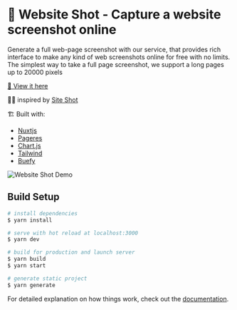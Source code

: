 # 📸 Website Shot - Capture a website screenshot online



Generate a full web-page screenshot with our service, that provides rich interface to make any kind of web screenshots online for free with no limits. The simplest way to take a full page screenshot, we support a long pages up to 20000 pixels

[🔗 View it here](https://website-shot.herokuapp.com/)

👩‍🏫 inspired by [Site Shot](https://www.site-shot.com/)

🏗️ Built with:

- [Nuxtjs](https://nuxtjs.org/)
- [Pageres](https://github.com/sindresorhus/pageres)
- [Chart.js](https://www.chartjs.org/)
- [Tailwind](https://tailwindcss.com/)
- [Buefy](https://buefy.org/documentation/start/)

![Website Shot Demo](https://user-images.githubusercontent.com/35883748/162642419-5038991e-6cd6-4f2f-b39b-771ffefc3fbe.png)



## Build Setup

```bash
# install dependencies
$ yarn install

# serve with hot reload at localhost:3000
$ yarn dev

# build for production and launch server
$ yarn build
$ yarn start

# generate static project
$ yarn generate
```

For detailed explanation on how things work, check out the [documentation](https://nuxtjs.org).
